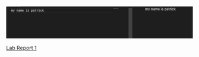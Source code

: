 ![Image](lab0screenshot.png)

[Lab Report 1](https://<patrickletran>.github.io/<your-lab-reports-repo>/lab-report-1-week-0.html)

